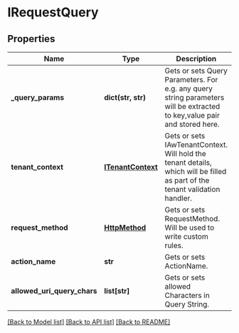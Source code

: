 # IRequestQuery

## Properties
Name | Type | Description | Notes
------------ | ------------- | ------------- | -------------
**_query_params** | **dict(str, str)** | Gets or sets Query Parameters. For e.g. any query string parameters will be extracted to key,value pair and stored here. | [optional] 
**tenant_context** | [**ITenantContext**](ITenantContext.md) | Gets or sets IAwTenantContext. Will hold the tenant details, which will be filled as part of the tenant validation handler. | [optional] 
**request_method** | [**HttpMethod**](HttpMethod.md) | Gets or sets RequestMethod. Will be used to write custom rules. | [optional] 
**action_name** | **str** | Gets or sets ActionName. | [optional] 
**allowed_uri_query_chars** | **list[str]** | Gets or sets allowed Characters in Query String. | [optional] 

[[Back to Model list]](../README.md#documentation-for-models) [[Back to API list]](../README.md#documentation-for-api-endpoints) [[Back to README]](../README.md)


